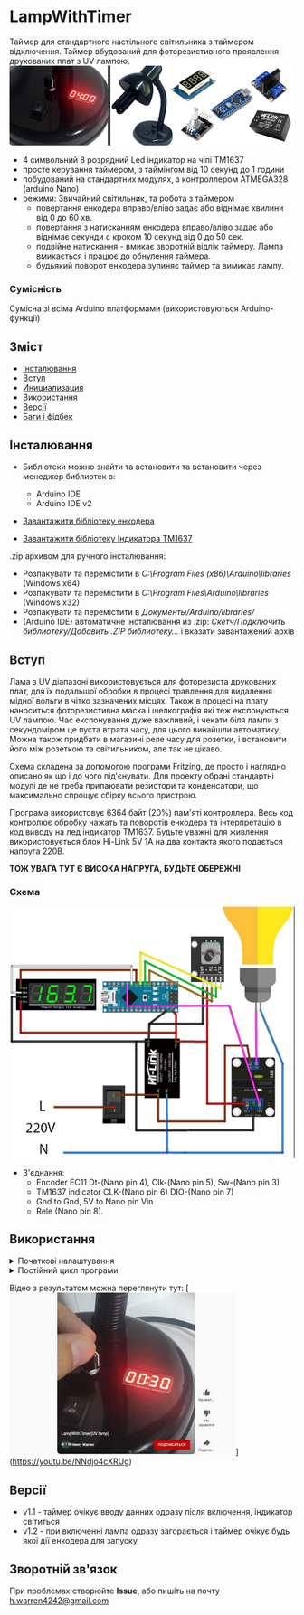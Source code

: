 # LampWithTimer
Таймер для стандартного настільного світильника з таймером відключення. Таймер вбудований для фоторезистивного проявлення друкованих плат з UV лампою.
![mainimg](https://github.com/JohnMWarren/LampWithTimer/blob/main/doc/LampTimer-1.jpg)
- 4 символьний 8 розрядний Led індикатор на чіпі TM1637
- просте керування таймером, з таймінгом від 10 секунд до 1 години
- побудований на стандартних модулях, з контроллером ATMEGA328 (arduino Nano)
- режими: Звичайний світильник, та робота з таймером
    - повертання енкодера вправо/вліво задає або віднімає хвилини від 0 до 60 хв.
    - повертання з натисканням енкодера вправо/вліво задає або віднімає секунди с кроком 10 секунд від 0 до 50 сек.
    - подвійне натискання - вмикає зворотній відлік таймеру. Лампа вмикається і працює до обнулення таймера.
    - будьякий поворот енкодера зупиняє таймер та вимикає лампу.


### Сумісність
Сумісна зі всіма Arduino платформами (використовуються Arduino-функції)

## Зміст
- [Інсталювання](#install)
- [Вступ](#base)
- [Инициализация](#init)
- [Використання](#usage)
- [Версії](#versions)
- [Баги і фідбек](#feedback)

<a id="install"></a>
## Інсталювання
- Библіотеки можно знайти та встановити та встановити через менеджер библиотек в:
    - Arduino IDE
    - Arduino IDE v2

- [Завантажити бібліотеку енкодера](https://github.com/JohnMWarren/LampWithTimer/blob/main/src/EncButton-main.zip)
- [Завантажити бібліотеку Індикатора TM1637](https://github.com/JohnMWarren/LampWithTimer/blob/main/src/TM1637-clock.zip) 
 
 .zip архивом для ручного інсталювання: 

  - Розпакувати та перемістити в *C:\Program Files (x86)\Arduino\libraries* (Windows x64)
  - Розпакувати та перемістити в *C:\Program Files\Arduino\libraries* (Windows x32)
  - Розпакувати та перемістити в *Документы/Arduino/libraries/*
  - (Arduino IDE) автоматичне інсталювання из .zip: *Скетч/Подключить библиотеку/Добавить .ZIP библиотеку…* і вказати завантажений архів
  



<a id="base"></a>
## Вступ

Лама з UV діапазоні використовується для фоторезиста друкованих плат, для їх подальшої обробки в процесі травлення для видалення мідної вольги в чітко зазначених місцях. Також в процесі на плату наноситься фоторезистивна маска і шелкографія які теж експонуються UV лампою. Час експонування дуже важливий, і чекати біля лампи з секундоміром це пуста втрата часу, для цього винайшли автоматику. Можна також придбати в магазині реле часу для розетки, і встановити його між розеткою та світильником, але так не цікаво.

Схема складена за допомогою програми Fritzing, де просто і наглядно описано як що і до чого під'єнувати. Для проекту обрані стандартні модулі де не треба припаювати резистори та конденсатори, що максимально спрощує сбірку всього пристрою.

Програма використовує  6364 байт (20%) пам'яті контроллера. Весь код контролює обробку нажать та поворотів енкодера та інтерпретацію в код виводу на лед індикатор TM1637. Будьте уважні для живлення використовується блок Hi-Link 5V 1A на два контакта якого подається напруга 220В. 

**ТОЖ УВАГА ТУТ Є ВИСОКА НАПРУГА, БУДЬТЕ ОБЕРЕЖНІ**


### Схема

![shemaimg](https://github.com/JohnMWarren/LampWithTimer/blob/main/doc/Connection2.jpg)

- З'єднання:
  + Encoder EC11      Dt-(Nano pin 4), Clk-(Nano pin 5), Sw-(Nano pin 3)
  + TM1637 indicator  CLK-(Nano pin 6) DIO-(Nano pin 7)
  + Gnd to Gnd, 5V to Nano pin Vin
  + Rele (Nano pin 8).



<a id="init"></a>
## Використання


<details>
<summary>Початкові налаштування</summary>

```cpp
void setup() {

  pinMode(relePin, OUTPUT);                   // rele 250 v
  pinMode(relePin13, OUTPUT);                 // This pin need for led indicator relay work

  digitalWrite(relePin13, 1);
  digitalWrite(relePin, 1);                   // when power On - lamp is normal mode ON, but is Off when touch encoder

  Serial.begin(9600);

  tm1637.set(BRIGHT_TYPICAL);
  tm1637.init();

  Intro();                                   // here is a blank start screen

}
```
- Ініціалізуємо серіал порт для того щоб бачити чи все вірно працює в коді
- Підключаеємо вихід реле як  OUTPUT та ставимо йому стан 1 - тобто ON. Це потрібно для того щоб при ввімкнені лампа працювала як звичайний світильник.
- BRIGHT_TYPICAL - ставимо максимальну яскравість індикатору.
- Intro() - це перша ынформація що відобразиться на індикаторі, зараз по замовчюванню - пусто, і точки між 2 і 3 символом теж вимкнені.

</details>
<details>
<summary>Постійний цикл програми</summary>

```cpp
void loop() {

  enc.tick();
  EncoderRead();

  displayData();

  StartTimer();

  digitalWrite(relePin13, (digitalRead(relePin)));    // indication led rele state

}
```
-  enc.tick() - постійне опитування енкодера - чи щось трапилось.
-  EncoderRead() - обробка дій з енкодером та обмеження змінних хвилин та секунд
-  displayData() - дані що надходять з  EncoderRead() виводяться на led індикатор
-  StartTimer() - запуск зворотнього відліку таймеру
-  і остання дія - це сигнальний вбудований світлодіод який дублює лампочку.
  
</details>

Відео з результатом можна переглянути тут:
[![mainimg](https://github.com/JohnMWarren/LampWithTimer/blob/main/doc/video.JPG)]
(https://youtu.be/NNdjo4cXRUg)

<a id="versions"></a>
## Версії
- v1.1 - таймер очікує вводу данних одразу після включення, індикатор світиться
- v1.2 - при включенні лампа одразу загорається і таймер очікує будь якої дії енкодера для запуску

    
<a id="feedback"></a>
## Зворотній зв'язок
При проблемах створюйте **Issue**, або пишіть на почту [h.warren4242@gmail.com](h.warren4242@gmail.com)  
